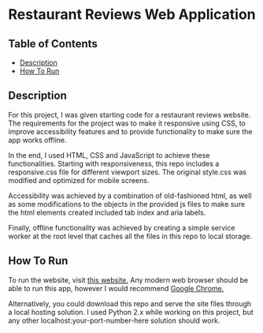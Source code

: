 # Restaurant Reviews Web Application

## Table of Contents

* [Description](#Description)
* [How To Run](#How-To-Run)

## Description

For this project, I was given starting code for a restaurant reviews website. The requirements for the project was to make it responsive using CSS, to improve accessibility features and to provide functionality to make sure the app works offline.

In the end, I used HTML, CSS and JavaScript to achieve these functionalities. Starting with responsiveness, this repo includes a responsive.css file for different viewport sizes. The original style.css was modified and optimized for mobile screens.

Accessibility was achieved by a combination of old-fashioned html, as well as some modifications to the objects in the provided js files to make sure the html elements created included tab index and aria labels.

Finally, offline functionality was achieved by creating a simple service worker at the root level that caches all the files in this repo to local storage.

## How To Run

To run the website, visit [this website.](https://pabsg.github.io/FEND-restaurant-reviews-project/) Any modern web browser should be able to run this app, however I would recommend [Google Chrome.](https://www.google.com/chrome/)

Alternatively, you could download this repo and serve the site files through a local hosting solution. I used Python 2.x while working on this project, but any other localhost:your-port-number-here solution should work.
